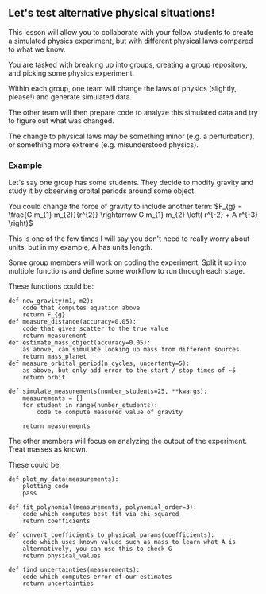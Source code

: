 ## Let's test alternative physical situations!

This lesson will allow you to collaborate with your fellow students to create a simulated physics experiment, but with different physical laws compared to what we know.

You are tasked with breaking up into groups, creating a group repository, and picking some physics experiment.

Within each group, one team will change the laws of physics (slightly, please!) and generate simulated data.

The other team will then prepare code to analyze this simulated data and try to figure out what was changed.

The change to physical laws may be something minor (e.g. a perturbation), or something more extreme (e.g. misunderstood physics).


### Example

Let's say one group has some students. They decide to modify gravity and study it by observing orbital periods around some object.

You could change the force of gravity to include another term:
    $F_{g} = \frac{G m_{1} m_{2}}{r^{2}} \rightarrow G m_{1} m_{2} \left( r^{-2} + A r^{-3} \right)$


This is one of the few times I will say you don't need to really worry about units, but in my example, A has units length.

Some group members will work on coding the experiment.
Split it up into multiple functions and define some workflow to run through each stage.

These functions could be:

    def new_gravity(m1, m2):
        code that computes equation above
        return F_{g}
    def measure_distance(accuracy=0.05):
        code that gives scatter to the true value
        return measurement
    def estimate_mass_object(accuracy=0.05):
        as above, can simulate looking up mass from different sources
        return mass_planet
    def measure_orbital_period(n_cycles, uncertanty=5):
        as above, but only add error to the start / stop times of ~5
        return orbit

    def simulate_measurements(number_students=25, **kwargs):
        measurements = []
        for student in range(number_students):
            code to compute measured value of gravity

        return measurements


The other members will focus on analyzing the output of the experiment.
Treat masses as known.

These could be:

    def plot_my_data(measurements):
        plotting code
        pass

    def fit_polynomial(measurements, polynomial_order=3):
        code which computes best fit via chi-squared
        return coefficients

    def convert_coefficients_to_physical_params(coefficients):
        code which uses known values such as mass to learn what A is
        alternatively, you can use this to check G
        return physical_values

    def find_uncertainties(measurements):
        code which computes error of our estimates
        return uncertainties


    
        
        
        
        



        
